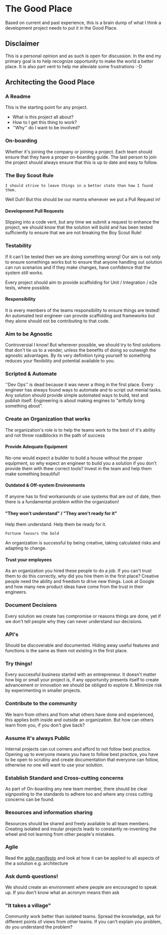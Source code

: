 # The Good Place

Based on current and past experience, this is a brain dump of what I think a development project needs to put it in the Good Place.

## Disclaimer

This is a personal opinion and as such is open for discussion. In the end my primary goal is to help recognize opportunity to make the world a better place. It is also part vent to help me alleviate some frustrations :-D

## Architecting the Good Place

### A Readme

This is the starting point for any project. 
* What is this project all about? 
* How to I get this thing to work?
* ''Why'' do I want to be involved?

### On-boarding

Whether it's joining the company or joining a project. Each team should ensure that they have a proper on-boarding guide. The last person to join the project should always ensure that this is up to date and easy to follow.

### The Boy Scout Rule

```
I should strive to leave things in a better state than how I found them.
```
Well Duh! But this should be our mantra whenever we put a Pull Request in! 

#### Development Pull Requests

Slipping into a code vent, but any time we submit a request to enhance the project, we should know that the solution will build and has been tested sufficiently to ensure that we are not breaking the Boy Scout Rule!

### Testability

If it can't be tested then we are doing something wrong! Our aim is not only to ensure somethings works but to ensure that anyone handling out solution can run scenarios and if they make changes, have confidence that the system still works.

Every project should aim to provide scaffolding for Unit / Integration / e2e tests, where possible.

#### Responsibility

It is every members of the teams responsibility to ensure things are tested! An automated test engineer can provide scaffolding and frameworks but they alone should not be contributing to that code.

### Aim to be Agnostic

Controversial I know! But wherever possible, we should try to find solutions that don't tie us to a vender, unless the benefits of doing so outweigh the agnostic advantages. By its very definition tying yourself to something reduces your flexibility and potential available to you.

### Scripted & Automate

''Dev Ops'' is dead because it was never a thing in the first place. Every engineer has always found ways to automate and to script out menial tasks.
Any solution should provide simple automated ways to build, test and publish itself. Engineering is about making engines to "artfully bring something about".

### Create an Organization that works

The organization's role is to help the teams work to the best of it's ability and not throw roadblocks in the path of success

#### Provide Adequate Equipment

No-one would expect a builder to build a house without the proper equipment, so why expect an engineer to build you a solution if you don't provide them with thew correct tools? Invest in the team and help them make something beautiful!

#### Outdated & Off-system Environments

If anyone has to find workarounds or use systems that are out of date, then there is a fundamental problem within the organization!  

#### "They won't understand" / "They aren't ready for it"

Help them understand. Help them be ready for it.

``` 
Fortune favours the bold 
```

An organization is successful by being creative, taking calculated risks and adapting to change.

#### Trust your employees

As an organization you hired these people to do a job. If you can't trust them to do this correctly, why did you hire them in the first place?
Creative people need the ability and freedom to drive new things. Look at Google and how many new product ideas have come from the trust in their engineers.

### Document Decisions

Every solution we create has compromise or reasons things are done, yet if we don't tell people why they can never understand our decisions.

### API's  

Should be discoverable and documented. Hiding away useful features and functions is the same as them not existing in the first place.

### Try things!

Every successful business started with an entrepreneur. It doesn't matter how big or small your project is, if any opportunity presents itself to create advancement or innovation we should be obliged to explore it. Minimize risk by experimenting in smaller projects.

### Contribute to the community

We learn from others and from what others have done and experienced, this applies both inside and outside an organization. But how can others learn from you, if you don't give back?

### Assume it's always Public

Internal projects can cut corners and afford to not follow best practice. Opening up to everyone means you have to follow best practice, you have to be open to scrutiny and create documentation that everyone can follow, otherwise no one will want to use your solution.

### Establish Standard and Cross-cutting concerns

As part of On-boarding any new team member, there should be clear signposting to the standards to adhere too and where any cross cutting concerns can be found.

### Resources and information sharing

Resources should be shared and freely available to all team members. Creating isolated and insular projects leads to constantly re-inventing the wheel and not learning from other people's mistakes.

### Agile

Read the [agile manifesto](https://agilemanifesto.org/) and look at how it can be applied to all aspects of the a solution e.g. architecture

### Ask dumb questions! 

We should create an environment where people are encouraged to speak up. If you don't know what an acronym means then ask

### "It takes a village"

Community work better than isolated teams. Spread the knowledge, ask for different points of views from other teams. If you can't explain you problem, do you understand the problem?